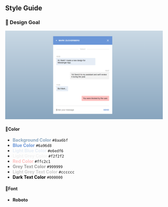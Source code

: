 ## Style Guide

### 🎯 Design Goal

![preview image](./design/preview.png "Design Goal")

#### 🎨Color

- <span style="color:#8aa6bf">**Background Color**</span> `#8aa6bf`
- <span style="color:#6a96d8">**Blue Color**</span> `#6a96d8`
- <span style="color:#e6edf6">**Light Blue Color**</span> `#e6edf6`
- <span style="color:#f2f2f2">**Light Grey Color**</span> `#f2f2f2`
- <span style="color:#ffc2c1">**Red Color**</span> `#ffc2c1`
- <span style="color:#999999">**Grey Text Color**</span> `#999999`
- <span style="color:#cccccc">**Light Grey Text Color**</span> `#cccccc`
- <span style="color:#000000">**Dark Text Color**</span> `#000000`

#### 🌌Font

- **Roboto**
